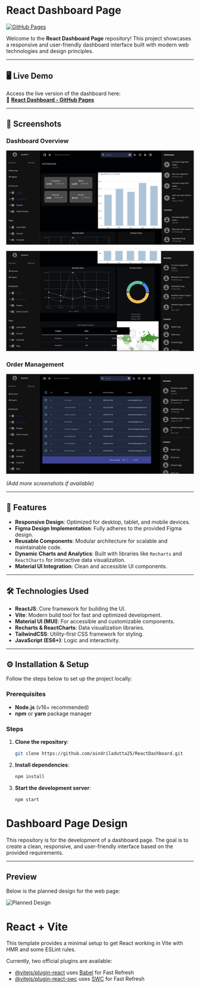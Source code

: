 # React Dashboard Page  
[![GitHub Pages](https://img.shields.io/badge/Deployed-GitHub%20Pages-blue)](https://aindriladutta25.github.io/ReactDashboard/)

Welcome to the **React Dashboard Page** repository! This project showcases a responsive and user-friendly dashboard interface built with modern web technologies and design principles.

---

## 🖥️ Live Demo  
Access the live version of the dashboard here:  
🔗 **[React Dashboard - GitHub Pages](https://aindriladutta25.github.io/ReactDasboard/)**

---

## 📸 Screenshots  

### Dashboard Overview  
![Dashboard Overview Page 1](public/screenshots/dasboard1.png)

![Dashboard Overview Page 2](public/screenshots/dashboard2.png)

### Order Management  
![User Management Page](public/screenshots/order_list.png)

*(Add more screenshots if available)*

---

## 🚀 Features  
- **Responsive Design**: Optimized for desktop, tablet, and mobile devices.  
- **Figma Design Implementation**: Fully adheres to the provided Figma design.  
- **Reusable Components**: Modular architecture for scalable and maintainable code.  
- **Dynamic Charts and Analytics**: Built with libraries like `Recharts` and `ReactCharts` for interactive data visualization.  
- **Material UI Integration**: Clean and accessible UI components.  

---

## 🛠️ Technologies Used  

- **ReactJS**: Core framework for building the UI.  
- **Vite**: Modern build tool for fast and optimized development.  
- **Material UI (MUI)**: For accessible and customizable components.  
- **Recharts & ReactCharts**: Data visualization libraries.  
- **TailwindCSS**: Utility-first CSS framework for styling.  
- **JavaScript (ES6+)**: Logic and interactivity.  

---

## ⚙️ Installation & Setup  

Follow the steps below to set up the project locally:

### Prerequisites  
- **Node.js** (v16+ recommended)  
- **npm** or **yarn** package manager  

### Steps  

1. **Clone the repository**:  
   ```bash
   git clone https://github.com/aindriladutta25/ReactDashboard.git

2. **Install dependencies**:
    ```bash
    npm install

2. **Start the development server**:
    ```bash
    npm start

# Dashboard Page Design

This repository is for the development of a dashboard page. The goal is to create a clean, responsive, and user-friendly interface based on the provided requirements.

---

## Preview

Below is the planned design for the web page:  

![Planned Design](public/screenshots/Screenshot-1.png)  



# React + Vite

This template provides a minimal setup to get React working in Vite with HMR and some ESLint rules.

Currently, two official plugins are available:

- [@vitejs/plugin-react](https://github.com/vitejs/vite-plugin-react/blob/main/packages/plugin-react/README.md) uses [Babel](https://babeljs.io/) for Fast Refresh
- [@vitejs/plugin-react-swc](https://github.com/vitejs/vite-plugin-react-swc) uses [SWC](https://swc.rs/) for Fast Refresh

